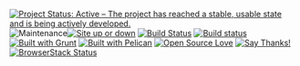 <!-- Badges sources -->
<!-- Open source: https://github.com/Naereen/badges#open-source -->
<!-- Grunt: https://github.com/gruntjs/grunt/issues/933#issuecomment-26660607 , https://gist.github.com/roachhd/bf4b22008e7b8b69c1c1#file-grunt-js-md -->
<!-- Pelican logo: https://github.com/getpelican/pelican/issues/1008#issuecomment-23006927 -->
<!-- Site up or down: https://github.com/Naereen/badges#website-updown -->
<!-- Cult of Martians — free help for Open Source projects: http://cultofmartians.com -->
<!-- [WARNING] GitHub Flavored Markdown doesn't support links as “//gitcdn.xyz/repo/Kristinita”; I need “https://gitcdn.xyz/repo/Kristinita” -->

[![Project Status: Active – The project has reached a stable, usable state and is being actively developed.](http://www.repostatus.org/badges/latest/active.svg)](http://www.repostatus.org/#active) ![Maintenance](https://img.shields.io/maintenance/yes/2019.svg?style=plastic)[![Site up or down](https://img.shields.io/website-up-down-green-red/https/kristinita.ru.svg?style=plastic)](https://isup.me/) [![Build Status](https://travis-ci.org/Kristinita/KristinitaPelican.svg?branch=master)](https://travis-ci.org/Kristinita/KristinitaPelican) [![Build status](https://ci.appveyor.com/api/projects/status/63q37y3j06r53u1o/branch/master?svg=true)](https://ci.appveyor.com/project/Kristinita/kristinitapelican/branch/master) [![Built with Grunt](https://gruntjs.com/cdn/builtwith.png)](http://gruntjs.com/) [![Built with Pelican](https://gitcdn.xyz/repo/Kristinita/KristinitaPelican/master/content/images/logo/PelicanLogo.svg)](http://docs.getpelican.com) [![Open Source Love](https://badges.frapsoft.com/os/v1/open-source.png?v=103)](https://github.com/ellerbrock/open-source-badges/) [![Say Thanks!](https://img.shields.io/badge/Say%20Thanks-!-1EAEDB.svg)](https://saythanks.io/to/Kristinita) [![BrowserStack Status](https://www.browserstack.com/automate/badge.svg?badge_key=bkpzSnZ4VnJLdzg0djVUblFDcVBCblJMenpHOFFGMHFReG43Nzk4ejNaYz0tLWNNYmRpNkNmSWxWaXRhTER5UHRkWVE9PQ==--0d54a3e7e9485cd1478c3d22df997178a0220f5b)](https://www.browserstack.com/automate/public-build/bkpzSnZ4VnJLdzg0djVUblFDcVBCblJMenpHOFFGMHFReG43Nzk4ejNaYz0tLWNNYmRpNkNmSWxWaXRhTER5UHRkWVE9PQ==--0d54a3e7e9485cd1478c3d22df997178a0220f5b)
